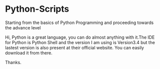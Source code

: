# Python-Scripts
Starting from the basics of Python Programming and proceeding towards the advance level

Hi,
Python is a great language, you can do almost anything with it.The IDE for Python is Python Shell and the version I am using is Version3.4
but the lastest version is also present at their official website. You can easily download it from there.

Thanks.

